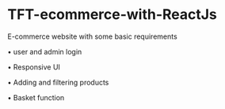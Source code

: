 # TFT-ecommerce-with-ReactJs

 E-commerce website with some basic requirements

• user and admin login

• Responsive UI

• Adding and filtering products

• Basket function
